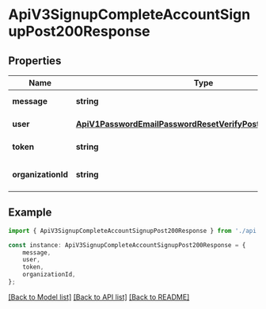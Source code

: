 # ApiV3SignupCompleteAccountSignupPost200Response


## Properties

Name | Type | Description | Notes
------------ | ------------- | ------------- | -------------
**message** | **string** |  | [default to undefined]
**user** | [**ApiV1PasswordEmailPasswordResetVerifyPost200ResponseUser**](ApiV1PasswordEmailPasswordResetVerifyPost200ResponseUser.md) |  | [default to undefined]
**token** | **string** |  | [default to undefined]
**organizationId** | **string** |  | [optional] [default to undefined]

## Example

```typescript
import { ApiV3SignupCompleteAccountSignupPost200Response } from './api';

const instance: ApiV3SignupCompleteAccountSignupPost200Response = {
    message,
    user,
    token,
    organizationId,
};
```

[[Back to Model list]](../README.md#documentation-for-models) [[Back to API list]](../README.md#documentation-for-api-endpoints) [[Back to README]](../README.md)
